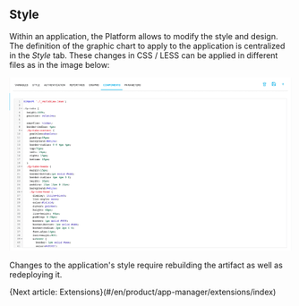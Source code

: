 ## Style

Within an application, the Platform allows to modify the style and design. The definition of the graphic chart to apply to the application is centralized in the *Style* tab. These changes in CSS / LESS can be applied in different files as in the image below:

![Texte Alternatif](picts/app-style.png)

Changes to the application's style require rebuilding the artifact as well as redeploying it.

{Next article: Extensions}(#/en/product/app-manager/extensions/index)